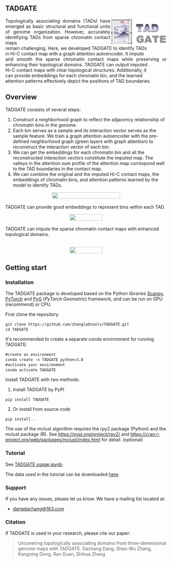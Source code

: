 
## TADGATE 

<img src="./TADGATE_logo.png" align="right"  width="35%" height="35%" />

<div style="text-align: justify;">Topologically associating domains (TADs) have emerged as basic structural and functional units of genome organization. However, accurately identifying TADs from sparse chromatin contact maps <br> remain challenging. Here, we developed TADGATE to identify TADs <br> in Hi-C contact map with a graph attention autoencoder. It impute <br> and smooth the sparse chromatin contact maps while preserving or enhancing their topological domains. TADGATE can output imputed <br> Hi-C contact maps with clear topological structures. Additionally, it <br> can provide embeddings for each chromatin bin, and the learned <br> attention patterns effectively depict the positions of TAD boundaries.</div>


## Overview

TADGATE consists of several steps:

1. Construct a neighborhood graph to reflect the adjacency relationship of chromatin bins in the genome.
2. Each bin serves as a sample and its interaction vector serves as the sample feature. We train a  graph attention autoencoder with the pre-defined neighborhood graph (green layers with graph attention) to reconstruct the interaction vector of each bin.  
3. We can get the embeddings for each chromatin bin and all the reconstructed interaction vectors constitute the imputed map.  The valleys in the attention sum profile of the attention map correspond well to the TAD boundaries in the contact map.
4. We can combine the original and the imputed Hi-C contact maps, the embeddings of chromatin bins, and attention patterns learned by the model to identify TADs.


<p align="center">
<img src="./TADGATE_overview.png"  width="65%" height="65%"/>

</p>

TADGATE can provide good embeddings to represent bins within each TAD.
<br>

<p align="center">
<img src="./TADGATE_embeddings.png"  width="45%" height="45%"/>

</p>
TADGATE can impute the sparse chromatin contact maps with enhanced topological domains.
<br>
<br>
<p align="center">
<img src="./TADGATE_imputed.png"  width="45%" height="45%"/>

</p>



## Getting start

### Installation

The TADGATE package is developed based on the Python libraries [Scanpy](https://scanpy.readthedocs.io/en/stable/), [PyTorch](https://pytorch.org/) and [PyG](https://github.com/pyg-team/pytorch_geometric) (*PyTorch Geometric*) framework, and can be run on GPU (recommend) or CPU.



First clone the repository. 

~~~
git clone https://github.com/zhanglabtools/TADGATE.git
cd TADGATE
~~~

It's recommended to create a separate conda environment for running TADGATE:

```shell
#create an environment
conda create -n TADGATE python=3.8
#activate your environment
conda activate TADGATE
```

Install TADGATE with two methods:

1. Install TADGATE by PyPI

~~~
pip install TADGATE
~~~

2. Or install from source code

```shell
pip install .
```



The use of the mclust algorithm  requires the rpy2 package (Python) and the mclust package (R). See https://pypi.org/project/rpy2/ and https://cran.r-project.org/web/packages/mclust/index.html for detail.  (optional)



### Tutorial

See [TADGATE usage.ipynb](./Tutorial/TADGATE_usage.ipynb).

The data used in the tutorial can be downloaded [here](https://drive.google.com/drive/folders/1B6Hp3kUgmjkm-IIIQZ7A3WR3iwEgtb0O).

### Support

If you have any issues, please let us know. We have a mailing list located at:

* dangdachang@163.com

### Citation

If TADGATE is used in your research, please cite our paper:

> Uncovering topologically associating domains from three-dimensional genome maps with TADGATE.
> Dachang Dang, Shao-Wu Zhang, Kangning Dong, Ran Duan, Shihua Zhang
